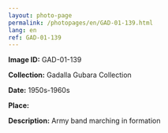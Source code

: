 ```yaml
---
layout: photo-page
permalink: /photopages/en/GAD-01-139.html
lang: en
ref: GAD-01-139
---
```


**Image ID:** GAD-01-139

**Collection:** Gadalla Gubara Collection

**Date:** 1950s-1960s

**Place:**

**Description:** Army band marching in formation
